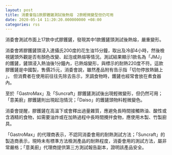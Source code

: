 ```yaml
---
layout: post
title: 消委會指1款膠鑊鏟測試後熱熔　2款輕微變型但仍可用
date: 2020-05-14 11:20:20.000000000 +08:00
categories: rss
---
```


消委會測試市面上17款中式膠鑊鏟，發現其中1款鑊鏟頭測試後熱熔，嚴重變形。

消委會將膠鑊鏟頭浸入達攝氏200度的花生油15分鐘，取出及冷卻4小時，然後檢視鏟頭外觀是否有顏色改變、起泡或熱熔等情況。測試結果顯示1款名為「JMJ」的鑊鏟，鏟頭浸入熱油後1分鐘內，已熱熔變形，與標示的耐熱220度不符。這款膠鑊鏟是中國製，售價25元，消委會說，雖然產品附有告示指「切勿停放熱鍋上 」， 但消費者在使用前往往先除去告示，烹調食物時，鑊鏟也經常會放在煮食器內。

至於「GastroMax」及「Suncraft」膠鑊鏟測試後出現輕微變形，但仍然可用；「意美廚」膠鑊鏟則出現起泡情況；「Daiso」的鑊鏟頭物料輕微變色。

消委會提醒，膠鑊鏟在高溫下或會釋出過量雜質，應避免長時間接觸熱油、酸性或含酒精的食物，如需要油炸或在加熱過程中長時間攪拌食物，應使用木製、竹製廚具。

「GastroMax」的代理商表示，不認同消委會用的耐熱測試方法；「Suncraft」的製造商表示，現時未有標準方法檢測產品的耐熱程度，消委會用的測試方法，屬非常嚴格；「意美廚」代理商提供第三方測試報告副本，證明該產品安全。
